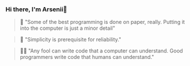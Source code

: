 ### Hi there, I'm Arsenii👋

> 💬 "Some of the best programming is done on paper, really. Putting it into the computer is just a minor detail"

> 🌱 "Simplicity is prerequisite for reliability."

> 🧑‍💻 "Any fool can write code that a computer can understand. Good programmers write code that humans can understand."
